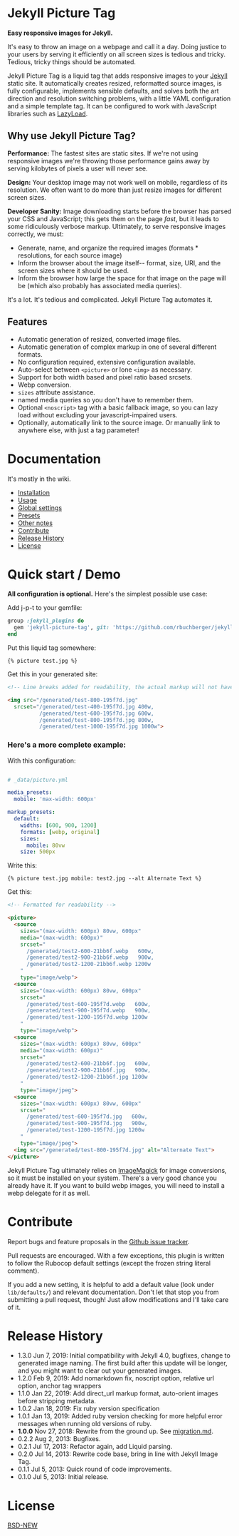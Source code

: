 # Jekyll Picture Tag

**Easy responsive images for Jekyll.**

It's easy to throw an image on a webpage and call it a day. Doing justice to your users by serving it
efficiently on all screen sizes is tedious and tricky. Tedious, tricky things should be automated.

Jekyll Picture Tag is a liquid tag that adds responsive images to your
[Jekyll](http://jekyllrb.com) static site. It automatically creates resized,
reformatted source images, is fully configurable, implements sensible defaults,
and solves both the art direction and resolution switching problems, with a
little YAML configuration and a simple template tag. It can be configured to
work with JavaScript libraries such as
[LazyLoad](https://github.com/verlok/lazyload).

## Why use Jekyll Picture Tag?

**Performance:** The fastest sites are static sites. If we're not using responsive images we're
throwing those performance gains away by serving kilobytes of pixels a user will never see.

**Design:** Your desktop image may not work well on mobile, regardless of its resolution. We often
want to do more than just resize images for different screen sizes.

**Developer Sanity:** Image downloading starts before the browser has parsed your CSS and
JavaScript; this gets them on the page *fast*, but it leads to some ridiculously verbose markup.
Ultimately, to serve responsive images correctly, we must:

-   Generate, name, and organize the required images (formats \* resolutions, for each source image)
-   Inform the browser about the image itself-- format, size, URI, and the screen sizes where it
    should be used.
-   Inform the browser how large the space for that image on the page will be (which also probably has associated media
    queries).

It's a lot. It's tedious and complicated. Jekyll Picture Tag automates it.

## Features

* Automatic generation of resized, converted image files.
* Automatic generation of complex markup in one of several different formats.
* No configuration required, extensive configuration available.
* Auto-select between `<picture>` or lone `<img>` as necessary.
* Support for both width based and pixel ratio based srcsets.
* Webp conversion.
* `sizes` attribute assistance.
* named media queries so you don't have to remember them.
* Optional `<noscript>` tag with a basic fallback image, so you can lazy load without excluding your
    javascript-impaired users.
* Optionally, automatically link to the source image. Or manually link to anywhere else, with just a
    tag parameter!


# Documentation

It's mostly in the wiki.

* [Installation](https://github.com/rbuchberger/jekyll-picture-tag/wiki/Installation)
* [Usage](https://github.com/rbuchberger/jekyll-picture-tag/wiki/Liquid-Tag-Usage)
* [Global settings](https://github.com/rbuchberger/jekyll-picture-tag/wiki/Global-Configuration)
* [Presets](https://github.com/rbuchberger/jekyll-picture-tag/wiki/Writing-Presets)
* [Other notes](https://github.com/rbuchberger/jekyll-picture-tag/wiki/Miscellaneous-notes-and-FAQ)
* [Contribute](#contribute)
* [Release History](#release-history)
* [License](#license)

# Quick start / Demo

**All configuration is optional.** Here's the simplest possible use case:

Add j-p-t to your gemfile:

```ruby
group :jekyll_plugins do
  gem 'jekyll-picture-tag', git: 'https://github.com/rbuchberger/jekyll-picture-tag/'
end
```

Put this liquid tag somewhere:

`{% picture test.jpg %}`

Get this in your generated site:

```html
<!-- Line breaks added for readability, the actual markup will not have them. -->

<img src="/generated/test-800-195f7d.jpg" 
  srcset="/generated/test-400-195f7d.jpg 400w,
          /generated/test-600-195f7d.jpg 600w,
          /generated/test-800-195f7d.jpg 800w,
          /generated/test-1000-195f7d.jpg 1000w">
```

### Here's a more complete example:

With this configuration:

```yml

# _data/picture.yml

media_presets:
  mobile: 'max-width: 600px'

markup_presets:
  default:
    widths: [600, 900, 1200]
    formats: [webp, original]
    sizes:
      mobile: 80vw
    size: 500px

```

Write this:

`{% picture test.jpg mobile: test2.jpg --alt Alternate Text %}`

Get this:

```html
<!-- Formatted for readability -->

<picture>
  <source
    sizes="(max-width: 600px) 80vw, 600px"
    media="(max-width: 600px)"
    srcset="
      /generated/test2-600-21bb6f.webp   600w,
      /generated/test2-900-21bb6f.webp   900w,
      /generated/test2-1200-21bb6f.webp 1200w
    "
    type="image/webp">
  <source
    sizes="(max-width: 600px) 80vw, 600px"
    srcset="
      /generated/test-600-195f7d.webp   600w,
      /generated/test-900-195f7d.webp   900w,
      /generated/test-1200-195f7d.webp 1200w
    "
    type="image/webp">
  <source
    sizes="(max-width: 600px) 80vw, 600px"
    media="(max-width: 600px)"
    srcset="
      /generated/test2-600-21bb6f.jpg   600w,
      /generated/test2-900-21bb6f.jpg   900w,
      /generated/test2-1200-21bb6f.jpg 1200w
    "
    type="image/jpeg">
  <source
    sizes="(max-width: 600px) 80vw, 600px"
    srcset="
      /generated/test-600-195f7d.jpg   600w,
      /generated/test-900-195f7d.jpg   900w,
      /generated/test-1200-195f7d.jpg 1200w
    "
    type="image/jpeg">
  <img src="/generated/test-800-195f7d.jpg" alt="Alternate Text">
</picture>
```

Jekyll Picture Tag ultimately relies on [ImageMagick](https://www.imagemagick.org/script/index.php)
for image conversions, so it must be installed on your system. There's a very good chance you
already have it. If you want to build webp images, you will need to install a webp delegate for it
as well.

# Contribute

Report bugs and feature proposals in the
[Github issue tracker](https://github.com/robwierzbowski/jekyll-picture-tag/issues).

Pull requests are encouraged. With a few exceptions, this plugin is written to follow the Rubocop
default settings (except the frozen string literal comment).

If you add a new setting, it is helpful to add a default value (look under `lib/defaults/`) and
relevant documentation. Don't let that stop you from submitting a pull request, though! Just allow
modifications and I'll take care of it.

# Release History

* 1.3.0 Jun  7, 2019: Initial compatibility with Jekyll 4.0, bugfixes, change to generated image
    naming. The first build after this update will be longer, and you might want to clear out your
    generated images.
* 1.2.0 Feb  9, 2019: Add nomarkdown fix, noscript option, relative url option, anchor tag wrappers
* 1.1.0 Jan 22, 2019: Add direct_url markup format, auto-orient images before stripping metadata.
* 1.0.2 Jan 18, 2019: Fix ruby version specification
* 1.0.1 Jan 13, 2019: Added ruby version checking for more helpful error messages when running old versions of ruby.
* **1.0.0** Nov 27, 2018: Rewrite from the ground up. See [migration.md](/migration.md).
* 0.2.2 Aug  2, 2013: Bugfixes.
* 0.2.1 Jul 17, 2013: Refactor again, add Liquid parsing.
* 0.2.0 Jul 14, 2013: Rewrite code base, bring in line with Jekyll Image Tag.
* 0.1.1 Jul  5, 2013: Quick round of code improvements.
* 0.1.0 Jul  5, 2013: Initial release.

# License

[BSD-NEW](http://en.wikipedia.org/wiki/BSD_License)
